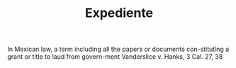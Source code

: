 ---
title: Expediente
letter: E
permalink: "/definitions/bld-expediente.html"
body: In Mexican law, a term including all the papers or documents con-stitutlng a
  grant or title to laud from govern-ment Vanderslice v. Hanks, 3 Cal. 27, 38
published_at: '2018-07-07'
source: Black's Law Dictionary 2nd Ed (1910)
layout: post
---